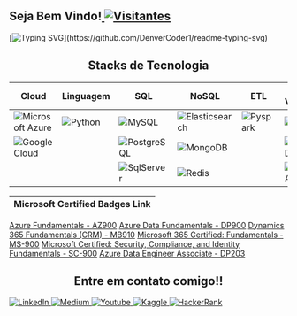 <h2>Seja Bem Vindo!<a href="https://github.com/ronnanlimao"> <img src="https://visitor-badge.laobi.icu/badge?page_id=ronnanlimao" alt="Visitantes"></a></h2>

[![Typing SVG](https://readme-typing-svg.herokuapp.com?font=Ubuntu&color=DD58C1&multiline=true&lines=Um+Engenheiro+em+constante+aprendizado...;!)](https://github.com/DenverCoder1/readme-typing-svg)

<h2 align="center"> Stacks de Tecnologia </h2>

Cloud | Linguagem  | SQL | NoSQL | ETL | Data Vizualization | Big Data / Msg
---------       | ------     | ------                     | ------                | ------     | ------ | ------
![Microsoft Azure](https://img.shields.io/badge/microsoft%20azure-0089D6?style=for-the-badge&logo=microsoft-azure&logoColor=white) | ![Python](https://img.shields.io/badge/Python-FFD43B?style=for-the-badge&logo=python&logoColor=blue)|![MySQL](https://img.shields.io/badge/MySQL-005C84?style=for-the-badge&logo=mysql&logoColor=white) | ![Elasticsearch](https://img.shields.io/badge/Elastic_Search-005571?style=for-the-badge&logo=elasticsearch&logoColor=white) |  ![Pyspark](https://img.shields.io/badge/Apache_Spark-FFFFFF?style=for-the-badge&logo=apachespark&logoColor=#E35A16) |  ![Power BI](https://img.shields.io/badge/PowerBI-F2C811?style=for-the-badge&logo=Power%20BI&logoColor=white) |![Ecossistema_Hadoop](https://img.shields.io/badge/Apache_Hadoop-fdff31?style=for-the-badge&logo=white) 
![Google Cloud](https://img.shields.io/badge/Google_Cloud-4285F4?style=for-the-badge&logo=google-cloud&logoColor=white) | | ![PostgreSQL](https://img.shields.io/badge/PostgreSQL-316192?style=for-the-badge&logo=postgresql&logoColor=white) | ![MongoDB](https://img.shields.io/badge/MongoDB-4EA94B?style=for-the-badge&logo=mongodb&logoColor=white)|  |   ![Google DataStudio](https://img.shields.io/badge/Google_Data_Studio-006fe3?style=for-the-badge&logo=google%20analytics&logoColor=white) | ![ Apache Kafka](https://img.shields.io/badge/Apache_Kafka-231F20?style=for-the-badge&logo=apache-kafka&logoColor=white) 
| | | ![SqlServer](https://img.shields.io/badge/Microsoft_SQL_Server-CC2927?style=for-the-badge&logo=microsoft-sql-server&logoColor=white)  | ![Redis](https://img.shields.io/badge/redis-%23DD0031.svg?&style=for-the-badge&logo=redis&logoColor=white) || 	![Google Analytics](https://img.shields.io/badge/Google%20Analytics-E37400?style=for-the-badge&logo=google%20analytics&logoColor=white)


Microsoft Certified Badges Link |
---------       |
[Azure Fundamentals - AZ900](https://www.credly.com/badges/23a2cfc7-8f3b-4549-8fce-f10dfc7b8cc8/public_url)
[Azure Data Fundamentals - DP900](https://www.credly.com/badges/063070b6-a0b2-47bf-b8d8-adef5c98d774/public_url)
[Dynamics 365 Fundamentals (CRM) - MB910](https://www.credly.com/badges/21cb640c-a9d4-44cd-ad56-bcc065a25b06/public_url)
[Microsoft 365 Certified: Fundamentals - MS-900](https://www.credly.com/badges/2673816e-c80f-4449-8ee8-14a46a53dfc3/public_url)
[Microsoft Certified: Security, Compliance, and Identity Fundamentals - SC-900](https://www.credly.com/badges/c4ae3c89-ea63-477a-a56d-d6ad9a782a0d/public_url)
[Azure Data Engineer Associate - DP203](https://www.credly.com/badges/3459cacd-b84a-4702-925f-66e48517cc71/public_url)




<h2 align="center"> Entre em contato comigo!! </h2>
<p>
<a href="https://www.linkedin.com/in/ronnanlima/">
  <img alt="LinkedIn" src="https://img.shields.io/badge/linkedin%20-%230077B5.svg?&style=for-the-badge&logo=linkedin&logoColor=white"/>
</a>
<a href="https://medium.com/@ronnanlimadataeng">
  <img alt="Medium" src="https://img.shields.io/badge/Medium-%23000000.svg?style=for-the-badge&logo=Medium&logoColor=white"/>
</a>
 <a href="https://www.youtube.com/@ronnanlimadataeng">
  <img alt="Youtube" src="https://img.shields.io/badge/YouTube-FF0000?style=for-the-badge&logo=youtube&logoColor=white"/>
</a>
  <a href="https://www.kaggle.com/ronnanconceicaolima">
  <img alt="Kaggle" src="https://img.shields.io/badge/Kaggle-20BEFF?style=for-the-badge&logo=Kaggle&logoColor=white"/>
</a>
<a href="https://www.hackerrank.com/RONNAN_OK">
  <img alt="HackerRank" src="https://img.shields.io/badge/-Hackerrank-2EC866?style=for-the-badge&logo=HackerRank&logoColor=white"/>
</a>
</p>
